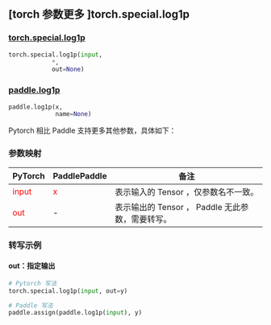 ## [torch 参数更多 ]torch.special.log1p
### [torch.special.log1p](https://pytorch.org/docs/stable/special.html#torch.special.log1p)

```python
torch.special.log1p(input,
            *,
            out=None)
```

### [paddle.log1p](https://www.paddlepaddle.org.cn/documentation/docs/zh/develop/api/paddle/log1p_cn.html#log1p)

```python
paddle.log1p(x,
             name=None)
```

Pytorch 相比 Paddle 支持更多其他参数，具体如下：
### 参数映射
| PyTorch       | PaddlePaddle | 备注                                                   |
| ------------- | ------------ | ------------------------------------------------------ |
| <font color='red'> input </font> | <font color='red'> x </font> | 表示输入的 Tensor ，仅参数名不一致。  |
| <font color='red'> out </font> | -  | 表示输出的 Tensor ， Paddle 无此参数，需要转写。    |


### 转写示例
#### out：指定输出
```python
# Pytorch 写法
torch.special.log1p(input, out=y)

# Paddle 写法
paddle.assign(paddle.log1p(input), y)
```
